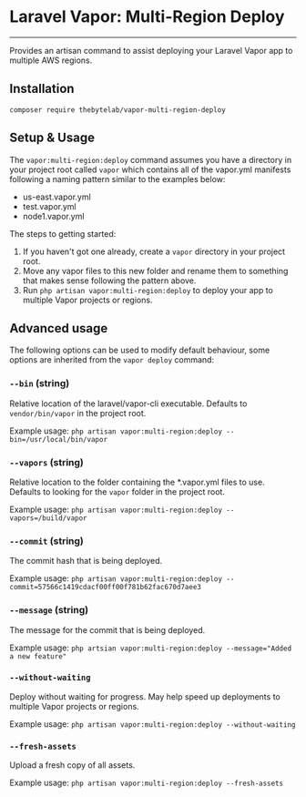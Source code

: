 # Laravel Vapor: Multi-Region Deploy

---
Provides an artisan command to assist deploying your Laravel Vapor app to multiple AWS regions.

## Installation

```shell
composer require thebytelab/vapor-multi-region-deploy 
```

## Setup & Usage

The `vapor:multi-region:deploy` command assumes you have a directory in your project root called `vapor` which contains
all of the vapor.yml manifests following a naming pattern similar to the examples below:
- us-east.vapor.yml
- test.vapor.yml
- node1.vapor.yml

The steps to getting started:
1. If you haven't got one already, create a `vapor` directory in your project root.
2. Move any vapor files to this new folder and rename them to something that makes sense following the pattern above.
3. Run `php artisan vapor:multi-region:deploy` to deploy your app to multiple Vapor projects or regions.

## Advanced usage

The following options can be used to modify default behaviour, some options are inherited from the `vapor deploy`
command:

### `--bin` (string)

Relative location of the laravel/vapor-cli executable. Defaults to `vendor/bin/vapor` in the project root.

Example usage: `php artisan vapor:multi-region:deploy --bin=/usr/local/bin/vapor`

### `--vapors` (string)

Relative location to the folder containing the *.vapor.yml files to use. Defaults to looking for the `vapor` folder in
the project root.

Example usage: `php artisan vapor:multi-region:deploy --vapors=/build/vapor`

### `--commit` (string)

The commit hash that is being deployed.

Example usage: `php artisan vapor:multi-region:deploy --commit=57566c1419cdacf00ff00f781b62fac670d7aee3`

### `--message` (string)

The message for the commit that is being deployed.

Example usage: `php artsian vapor:multi-region:deploy --message="Added a new feature"`

### `--without-waiting`

Deploy without waiting for progress. May help speed up deployments to multiple Vapor projects or regions.

Example usage: `php artisan vapor:multi-region:deploy --without-waiting`

### `--fresh-assets`

Upload a fresh copy of all assets.

Example usage: `php artisan vapor:multi-region:deploy --fresh-assets`